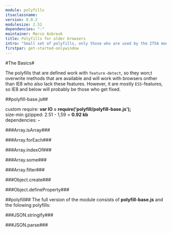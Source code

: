 ```yaml
---
module: polyfills
itsaclassname:
version: 0.0.2
modulesize: 2.51
dependencies: "-"
maintainer: Marco Asbreuk
title: Polyfills for older browsers
intro: "Small set of polyfills, only those who are used by the ITSA modules."
firstpar: get-started-onlywindow
---
```


#The Basics#

The polyfills that are defined work with `feature-detect`, so they won;t overwrite methods that are available and will work with browsers onther than IE8 who also lack these features. However, it are mostly `ES5`-features, so IE8 and below will probably be those who get fixed.

##polyfill-base.js##
<p class="module-intro">
custom require: <b>var IO = require('polyfill/polyfill-base.js');</b><br>
size-min gzipped: 2.51 - 1,59 = <b>0.92 kb</b><br>
dependencies: <b>-</b>
</p>

###Array.isArray###

###Array.forEach###

###Array.indexOf###

###Array.some###

###Array.filter###

###Object.create###

###Object.defineProperty###


##polyfill##
The full version of the module consists of **polyfill-base.js** and the folowing polyfills:

###JSON.stringify###

###JSON.parse###